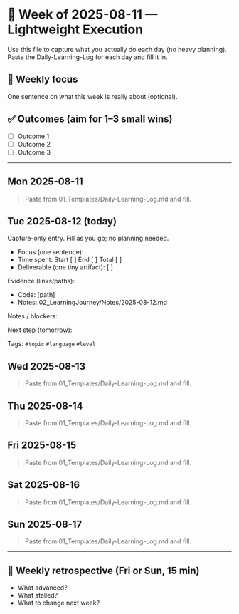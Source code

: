 # 📅 Week of 2025-08-11 — Lightweight Execution

Use this file to capture what you actually do each day (no heavy planning). Paste the Daily-Learning-Log for each day and fill it in.

## 🎯 Weekly focus

One sentence on what this week is really about (optional).

## ✅ Outcomes (aim for 1–3 small wins)

- [ ] Outcome 1
- [ ] Outcome 2
- [ ] Outcome 3

---

## Mon 2025-08-11

> Paste from 01_Templates/Daily-Learning-Log.md and fill.

## Tue 2025-08-12 (today)

Capture-only entry. Fill as you go; no planning needed.

- Focus (one sentence):
- Time spent: Start [ ] End [ ] Total [ ]
- Deliverable (one tiny artifact): [ ]

Evidence (links/paths):

- Code: [path]
- Notes: 02_LearningJourney/Notes/2025-08-12.md

Notes / blockers:

Next step (tomorrow):

Tags: `#topic` `#language` `#level`

## Wed 2025-08-13

> Paste from 01_Templates/Daily-Learning-Log.md and fill.

## Thu 2025-08-14

> Paste from 01_Templates/Daily-Learning-Log.md and fill.

## Fri 2025-08-15

> Paste from 01_Templates/Daily-Learning-Log.md and fill.

## Sat 2025-08-16

> Paste from 01_Templates/Daily-Learning-Log.md and fill.

## Sun 2025-08-17

> Paste from 01_Templates/Daily-Learning-Log.md and fill.

---

## 🔁 Weekly retrospective (Fri or Sun, 15 min)

- What advanced?
- What stalled?
- What to change next week?
